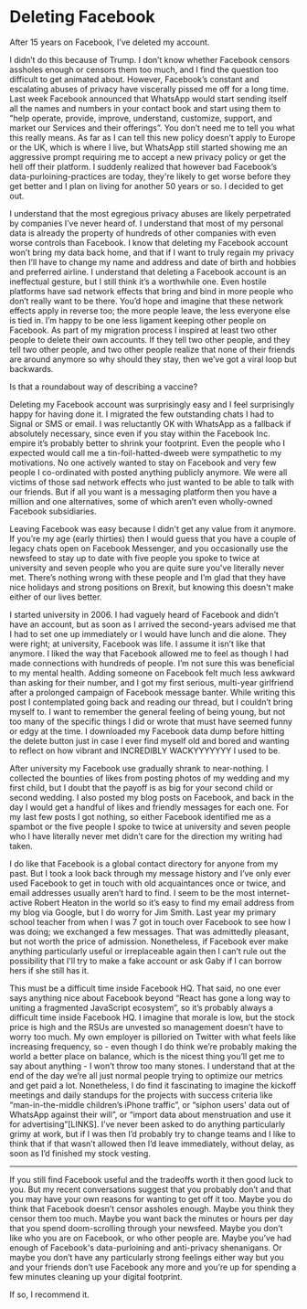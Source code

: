 # Deleting Facebook

After 15 years on Facebook, I’ve deleted my account.

I didn’t do this because of Trump. I don’t know whether Facebook censors assholes enough or censors them too much, and I find the question too difficult to get animated about. However, Facebook’s constant and escalating abuses of privacy have viscerally pissed me off for a long time. Last week Facebook announced that WhatsApp would start sending itself all the names and numbers in your contact book and start using them to "help operate, provide, improve, understand, customize, support, and market our Services and their offerings”. You don’t need me to tell you what this really means. As far as I can tell this new policy doesn’t apply to Europe or the UK, which is where I live, but WhatsApp still started showing me an aggressive prompt requiring me to accept a new privacy policy or get the hell off their platform. I suddenly realized that however bad Facebook’s data-purloining-practices are today, they're likely to get worse before they get better and I plan on living for another 50 years or so. I decided to get out.

I understand that the most egregious privacy abuses are likely perpetrated by companies I’ve never heard of. I understand that most of my personal data is already the property of hundreds of other companies with even worse controls than Facebook. I know that deleting my Facebook account won’t bring my data back home, and that if I want to truly regain my privacy then I’ll have to change my name and address and date of birth and hobbies and preferred airline. I understand that deleting a Facebook account is an ineffectual gesture, but I still think it’s a worthwhile one. Even hostile platforms have sad network effects that bring and bind in more people who don’t really want to be there. You’d hope and imagine that these network effects apply in reverse too; the more people leave, the less everyone else is tied in. I’m happy to be one less ligament keeping other people on Facebook. As part of my migration process I inspired at least two other people to delete their own accounts. If they tell two other people, and they tell two other people, and two other people realize that none of their friends are around anymore so why should they stay, then we’ve got a viral loop but backwards.

Is that a roundabout way of describing a vaccine?

Deleting my Facebook account was surprisingly easy and I feel surprisingly happy for having done it. I migrated the few outstanding chats I had to Signal or SMS or email. I was reluctantly OK with WhatsApp as a fallback if absolutely necessary, since  even if you stay within the Facebook Inc. empire it’s probably better to shrink your footprint. Even the people who I expected would call me a tin-foil-hatted-dweeb were sympathetic to my motivations. No one actively wanted to stay on Facebook and very few people I co-ordinated with posted anything publicly anymore. We were all victims of those sad network effects who just wanted to be able to talk with our friends. But if all you want is a messaging platform then you have a million and one alternatives, some of which aren’t even wholly-owned Facebook subsidiaries.

Leaving Facebook was easy because I didn't get any value from it anymore. If you’re my age (early thirties) then I would guess that you have a couple of legacy chats open on Facebook Messenger, and you occasionally use the newsfeed to stay up to date with five people you spoke to twice at university and seven people who you are quite sure you've literally never met. There’s nothing wrong with these people and I’m glad that they have nice holidays and strong positions on Brexit, but knowing this doesn't make either of our lives better.

I started university in 2006. I had vaguely heard of Facebook and didn’t have an account, but as soon as I arrived the second-years advised me that I had to set one up immediately or I would have lunch and die alone. They were right; at university, Facebook was life. I assume it isn’t like that anymore. I liked the way that Facebook allowed me to feel as though I had made connections with hundreds of people. I’m not sure this was beneficial to my mental health. Adding someone on Facebook felt much less awkward than asking for their number, and I got my first serious, multi-year girlfriend after a prolonged campaign of Facebook message banter. While writing this post I contemplated going back and reading our thread, but I couldn’t bring myself to. I want to remember the general feeling of being young, but not too many of the specific things I did or wrote that must have seemed funny or edgy at the time. I downloaded my Facebook data dump before hitting the delete button just in case I ever find myself old and bored and wanting to reflect on how vibrant and INCREDIBLY WACKYYYYYYY I used to be.

After university my Facebook use gradually shrank to near-nothing. I collected the bounties of likes from posting photos of my wedding and my first child, but I doubt that the payoff is as big for your second child or second wedding. I also posted my blog posts on Facebook, and back in the day I would get a handful of likes and friendly messages for each one. For my last few posts I got nothing, so either Facebook identified me as a spambot or the five people I spoke to twice at university and seven people who I have literally never met didn’t care for the direction my writing had taken.

I do like that Facebook is a global contact directory for anyone from my past. But I took a look back through my message history and I’ve only ever used Facebook to get in touch with old acquaintances once or twice, and email addresses usually aren’t hard to find. I seem to be the most internet-active Robert Heaton in the world so it’s easy to find my email address from my blog via Google, but I do worry for Jim Smith. Last year my primary school teacher from when I was 7 got in touch over Facebook to see how I was doing; we exchanged a few messages. That was admittedly pleasant, but not worth the price of admission. Nonetheless, if Facebook ever make anything particularly useful or irreplaceable again then I can’t rule out the possibility that I'll try to make a fake account or ask Gaby if I can borrow hers if she still has it.

This must be a difficult time inside Facebook HQ. That said, no one ever says anything nice about Facebook beyond “React has gone a long way to uniting a fragmented JavaScript ecosystem”, so it’s probably always a difficult time inside Facebook HQ. I imagine that morale is low, but the stock price is high and the RSUs are unvested so management doesn’t have to worry too much. My own employer is pilloried on Twitter with what feels like increasing frequency, so - even though I do think we’re probably making the world a better place on balance, which is the nicest thing you’ll get me to say about anything - I won’t throw too many stones. I understand that at the end of the day we’re all just normal people trying to optimize our metrics and get paid a lot. Nonetheless, I do find it fascinating to imagine the kickoff meetings and daily standups for the projects with success criteria like “man-in-the-middle children’s iPhone traffic”, or “siphon users' data out of WhatsApp against their will”, or “import data about menstruation and use it for advertising”[LINKS]. I’ve never been asked to do anything particularly grimy at work, but if I was then I’d probably try to change teams and I like to think that if that wasn’t allowed then I’d leave immediately, without delay, as soon as I’d finished my stock vesting.

----

If you still find Facebook useful and the tradeoffs worth it then good luck to you. But my recent conversations suggest that you probably don’t and that you may have your own reasons for wanting to get off it too. Maybe you do think that Facebook doesn’t censor assholes enough. Maybe you think they censor them too much. Maybe you want back the minutes or hours per day that you spend doom-scrolling through your newsfeed. Maybe you don’t like who you are on Facebook, or who other people are. Maybe you’ve had enough of Facebook's data-purloining and anti-privacy shenanigans. Or maybe you don’t have any particularly strong feelings either way but you and your friends don’t use Facebook any more and you’re up for spending a few minutes cleaning up your digital footprint.

If so, I recommend it.
